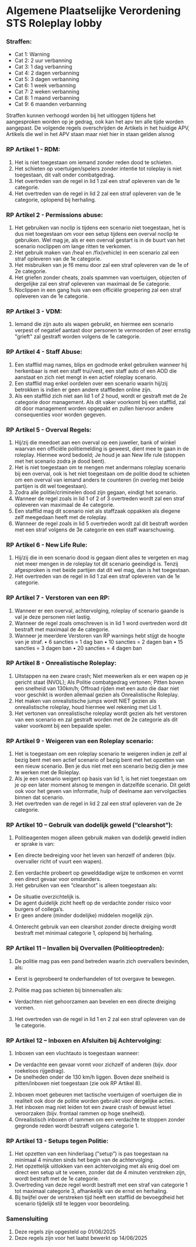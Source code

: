 # Algemene Plaatselijke Verordening STS Roleplay lobby

### Straffen:
- Cat 1: Warning
- Cat 2: 2 uur verbanning
- Cat 3: 1 dag verbanning
- Cat 4: 2 dagen verbanning
- Cat 5: 3 dagen verbanning
- Cat 6: 1 week verbanning
- Cat 7: 2 weken verbanning
- Cat 8: 1 maand verbanning
- Cat 9: 6 maanden verbanning

Straffen kunnen verhoogd worden bij het uitloggen tijdens het aangesproken worden op je gedrag, ook kan het apv ten alle tijde worden aangepast.
De volgende regels overschrijden de Artikels in het huidige APV, Artikels die wel in het APV staan maar niet hier in staan gelden alsnog

### RP Artikel 1 - RDM:

1. Het is niet toegestaan om iemand zonder reden dood te schieten.
2. Het schieten op voertuigen/spelers zonder intentie tot roleplay is niet toegestaan, dit valt onder combatgedrag.
3. Het overtreden van de regel in lid 1 zal een straf opleveren van de 1e categorie.
4. Het overtreden van de regel in lid 2 zal een straf opleveren van de 1e categorie, oplopend bij herhaling.

### RP Artikel 2 - Permissions abuse:

1. Het gebruiken van noclip is tijdens een scenario niet toegestaan, het is dus niet toegestaan om voor een setup tijdens een overval noclip te gebruiken. Wel mag je, als er een overval gestart is in de buurt van het scenario noclippen om lange ritten te verkomen.
2. Het gebruik maken van /heal en /fix(vehicle) in een scenario zal een straf opleveren van de 1e categorie.
3. Het misbruiken van je f6 menu door zal een straf opleveren van de 1e of 2e categorie.
4. Het griefen zonder cheats, zoals spammen van voertuigen, objecten of dergelijke zal een straf opleveren van maximaal de 5e categorie.
5. Noclippen in een gang huis van een officiële groepering zal een straf opleveren van de 1e categorie.

### RP Artikel 3 - VDM:

1. Iemand die zijn auto als wapen gebruikt, en hiermee een scenario verpest of negatief aantast door personen te vermoorden of zeer ernstig "grieft" zal gestraft worden volgens de 1e categorie.

### RP Artikel 4 - Staff Abuse:

1. Een stafflid mag names, blips en godmode enkel gebruiken wanneer hij herkenbaar is met een staff trui/vest, een staff auto of een AOD die aanstaat en zich niet mengt in een actief roleplay scenario.
2. Een stafflid mag enkel oordelen over een scenario waarin hij/zij betrokken is indien er geen andere staffleden online zijn.
3. Als een stafflid zich niet aan lid 1 of 2 houd, wordt er gestraft met de 2e categorie door management. Als dit vaker voorkomt bij een stafflid, zal dit door management worden opgepakt en zullen hiervoor andere consequenties voor worden gegeven.

### RP Artikel 5 - Overval Regels:

1. Hij/zij die meedoet aan een overval op een juwelier, bank of winkel waarvan een officiële politiemelding is geweest, dient mee te gaan in de roleplay. Hiermee word bedoeld; Je houd je aan New life rule (stoppen met het scenario zodra je dood bent).
2. Het is niet toegestaan om te mengen met andermans roleplay scenario bij een overval, ook is het niet toegestaan om de politie dood te schieten om een overval van iemand anders te counteren (in overleg met beide partijen is dit wel toegestaan).
3. Zodra alle politie/criminelen dood zijn gegaan, eindigt het scenario.
4. Wanneer de regel zoals in lid 1 of 2 of 3 overtreden wordt zal een straf opleveren van maximaal de 4e categorie.
5. Een stafflid mag dit scenario niet als staffzaak oppakken als diegene zelf meegedaan heeft met de roleplay.
6. Wanneer de regel zoals in lid 5 overtreden wordt zal dit bestraft worden met een straf volgens de 3e categorie en een staff waarschuwing.

### RP Artikel 6 - New Life Rule:

1. Hij/zij die in een scenario dood is gegaan dient alles te vergeten en mag niet meer mengen in de roleplay tot dit scenario geeindigd is. Tenzij afgesproken is met beide partijen dat dit wel mag, dan is het toegestaan.
2. Het overtreden van de regel in lid 1 zal een straf opleveren van de 1e categorie.

### RP Artikel 7 - Verstoren van een RP:

1. Wanneer er een overval, achtervolging, roleplay of scenario gaande is val je deze personen niet lastig.
2. Wanneer de regel zoals omschreven is in lid 1 word overtreden word dit bestraft met maximaal de 4e categorie.
3. Wanneer je meerdere Verstoren van RP warnings hebt stijgt de hoogte van je straf. • 6 sancties = 1 dag ban • 10 sancties = 2 dagen ban • 15 sancties = 3 dagen ban • 20 sancties = 4 dagen ban

### RP Artikel 8 - Onrealistische Roleplay:

1. Uitstappen na een zware crash; Niet meewerken als er een wapen op je gericht staat (NVOL); Als Politie combatgedrag vertonen; Pitten boven een snelheid van 130km/h; Offroad rijden met een auto die daar niet voor geschikt is worden allemaal gezien als Onrealistische Roleplay.
2. Het maken van onrealistische jumps wordt NIET gezien als onrealistische roleplay, houd hiermee wel rekening met Lid 1.
3. Het vertonen van onrealistische roleplay wordt gezien als het verstoren van een scenario en zal gestraft worden met de 2e categorie als dit vaker voorkomt bij een bepaalde speler.

### RP Artikel 9 - Weigeren van een Roleplay scenario:

1. Het is toegestaan om een roleplay scenario te weigeren indien je zelf al bezig bent met een actief scenario of bezig bent met het opzetten van een nieuw scenario. Ben je dus niet met een scenario bezig dien je mee te werken met de Roleplay.
2. Als je een scenario weigert op basis van lid 1, is het niet toegestaan om je op een later moment alsnog te mengen in datzelfde scenario. Dit geldt ook voor het geven van informatie, hulp of deelname aan vervolgacties binnen dat scenario.
3. Het overtreden van de regel in lid 2 zal een straf opleveren van de 2e categorie.

### RP Artikel 10 – Gebruik van dodelijk geweld (“clearshot”):

1. Politieagenten mogen alleen gebruik maken van dodelijk geweld indien er sprake is van:
- Een directe bedreiging voor het leven van henzelf of anderen (bijv. overvaller richt of vuurt een wapen).
2. Een verdachte probeert op gewelddadige wijze te ontkomen en vormt een direct gevaar voor omstanders.
3. Het gebruiken van een “clearshot” is alleen toegestaan als:
- De situatie overzichtelijk is.
- De agent duidelijk zicht heeft op de verdachte zonder risico voor burgers of collega’s.
- Er geen andere (minder dodelijke) middelen mogelijk zijn.
4. Onterecht gebruik van een clearshot zonder directe dreiging wordt bestraft met minimaal categorie 1, oplopend bij herhaling.

### RP Artikel 11 – Invallen bij Overvallen (Politieoptreden):

1. De politie mag pas een pand betreden waarin zich overvallers bevinden, als:
- Eerst is geprobeerd te onderhandelen of tot overgave te bewegen.
2. Politie mag pas schieten bij binnenvallen als:
- Verdachten niet gehoorzamen aan bevelen en een directe dreiging vormen.
3. Het overtreden van de regel in lid 1 en 2 zal een straf opleveren van de 1e categorie.

### RP Artikel 12 – Inboxen en Afsluiten bij Achtervolging:

1. Inboxen van een vluchtauto is toegestaan wanneer:
- De verdachte een gevaar vormt voor zichzelf of anderen (bijv. door roekeloos rijgedrag).
- De snelheden onder de 130 km/h liggen. Boven deze snelheid is pitten/inboxen niet toegestaan (zie ook RP Artikel 8).
2. Inboxen moet gebeuren met tactische voertuigen of voertuigen die in realiteit ook door de politie worden gebruikt voor dergelijke acties.
3. Het inboxen mag niet leiden tot een zware crash of bewust letsel veroorzaken (bijv. frontaal rammen op hoge snelheid).
4. Onrealistisch inboxen of rammen om een verdachte te stoppen zonder gegronde reden wordt bestraft volgens categorie 1.

### RP Artikel 13 - Setups tegen Politie:

1. Het opzetten van een hinderlaag ("setup") is pas toegestaan na minimaal 4 minuten sinds het begin van de achtervolging.
2. Het opzettelijk uitlokken van een achtervolging met als enig doel om direct een setup uit te voeren, zonder dat de 4 minuten verstreken zijn, wordt bestraft met de 1e categorie.
3. Overtreding van deze regel wordt bestraft met een straf van categorie 1 tot maximaal categorie 3, afhankelijk van de ernst en herhaling.
4. Bij twijfel over de verstreken tijd heeft een stafflid de bevoegdheid het scenario tijdelijk stil te leggen voor beoordeling.

### Samensluiting
1. Deze regels zijn opgesteld op 01/06/2025
2. Deze regels zijn voor het laatst bewerkt op 14/06/2025
